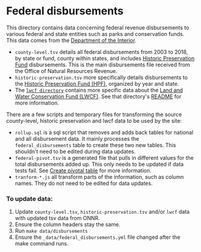 # Federal disbursements

This directory contains data concerning federal revenue disbursements
to various federal and state entities such as parks and conservation funds.
This data comes from the [Department of the Interior][DOI].

* `county-level.tsv` details all federal disbursements from 2003 to 2018,
  by state or fund, county within states, and includes [Historic
  Preservation Fund][HPF] disbursements. This is the main disbursements file
  received from the Office of Natural Resources Revenue.
* `historic-preservation.tsv` more specifically details disbursements to
  the [Historic Preservation Fund (HPF)][HPF], organized by year and state.
* The [`lwcf directory`](lwcf/) contains more specific data about the
  [Land and Water Conservation Fund (LWCF)][LWCF]. See that directory's
  [README](lwcf/#readme) for more information.

There are a few scripts and temporary files for transforming the source
county-level, historic preservation and lwcf data to be used by the site:

* `rollup.sql` is a sql script that removes and adds back tables for national
   and all disbursement data. It mainly processes the `federal_disbursements`
   table to create these two new tables. This shouldn't need to be edited during
   data updates.
* `federal-pivot.tsv` is a generated file that pulls in different values for
   the total disbursements added up. This only needs to be updated if data
   tests fail. See [Create pivotal table](https://github.com/onrr/doi-extractives-data/blob/dev/data/Create-pivot-table.md) for more information.
* `tranform-*.js` all transform parts of the information, such as column names.
   They do not need to be edited for data updates.

### To update data:

1. Update `county-level.tsv`, `historic-preservation.tsv` and/or `lwcf` data
   with updated tsv data from ONNR.
2. Ensure the column headers stay the same.
3. Run `make data/disbursements`
4. Ensure the `_data/federal_disbursements.yml` file changed after the make
command runs.

[HPF]: http://ncshpo.org/issues/historic-preservation-fund/
[DOI]: https://www.doi.gov/
[ONRR]: https://www.onrr.gov/
[LWCF]: https://www.nps.gov/subjects/lwcf/index.htm

